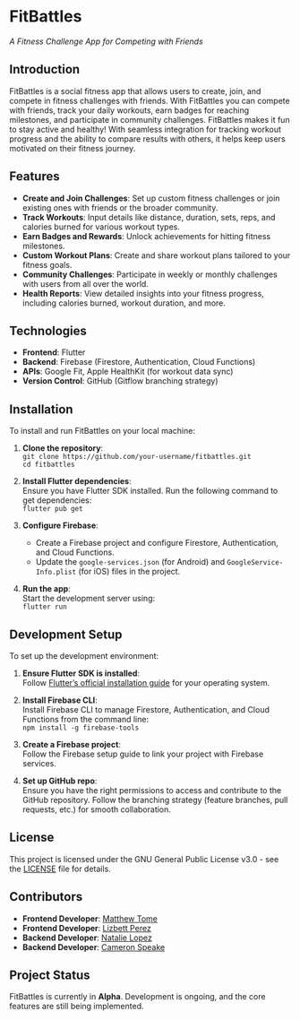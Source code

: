 # **FitBattles**  
_A Fitness Challenge App for Competing with Friends_

## **Introduction**
FitBattles is a social fitness app that allows users to create, join, and compete in fitness challenges with friends. With FitBattles you can compete with friends, track your daily workouts, earn badges for reaching milestones, and participate in community challenges. FitBattles makes it fun to stay active and healthy! With seamless integration for tracking workout progress and the ability to compare results with others, it helps keep users motivated on their fitness journey.

## **Features**
- **Create and Join Challenges**: Set up custom fitness challenges or join existing ones with friends or the broader community.
- **Track Workouts**: Input details like distance, duration, sets, reps, and calories burned for various workout types.
- **Earn Badges and Rewards**: Unlock achievements for hitting fitness milestones.
- **Custom Workout Plans**: Create and share workout plans tailored to your fitness goals.
- **Community Challenges**: Participate in weekly or monthly challenges with users from all over the world.
- **Health Reports**: View detailed insights into your fitness progress, including calories burned, workout duration, and more.

## **Technologies**
- **Frontend**: Flutter
- **Backend**: Firebase (Firestore, Authentication, Cloud Functions)
- **APIs**: Google Fit, Apple HealthKit (for workout data sync)
- **Version Control**: GitHub (Gitflow branching strategy)

## **Installation**
To install and run FitBattles on your local machine:

1. **Clone the repository**:  
   `git clone https://github.com/your-username/fitbattles.git`  
   `cd fitbattles`

2. **Install Flutter dependencies**:  
   Ensure you have Flutter SDK installed. Run the following command to get dependencies:  
   `flutter pub get`

3. **Configure Firebase**:  
   - Create a Firebase project and configure Firestore, Authentication, and Cloud Functions.  
   - Update the `google-services.json` (for Android) and `GoogleService-Info.plist` (for iOS) files in the project.

4. **Run the app**:  
   Start the development server using:  
   `flutter run`

## **Development Setup**
To set up the development environment:

1. **Ensure Flutter SDK is installed**:  
   Follow [Flutter’s official installation guide](https://flutter.dev/docs/get-started/install) for your operating system.

2. **Install Firebase CLI**:  
   Install Firebase CLI to manage Firestore, Authentication, and Cloud Functions from the command line:  
   `npm install -g firebase-tools`

3. **Create a Firebase project**:  
   Follow the Firebase setup guide to link your project with Firebase services.

4. **Set up GitHub repo**:  
   Ensure you have the right permissions to access and contribute to the GitHub repository. Follow the branching strategy (feature branches, pull requests, etc.) for smooth collaboration.

## **License**
This project is licensed under the GNU General Public License v3.0 - see the [LICENSE](https://www.gnu.org/licenses/gpl-3.0.en.html) file for details.

## **Contributors**
- **Frontend Developer**: [Matthew Tome](https://github.com/MatthewTome)
- **Frontend Developer**: [Lizbett Perez](https://github.com/lizbettperez)
- **Backend Developer**: [Natalie Lopez](https://github.com/Natlope5)
- **Backend Developer**: [Cameron Speake](https://github.com/CameronSpeake)

## **Project Status**
FitBattles is currently in **Alpha**. Development is ongoing, and the core features are still being implemented.
